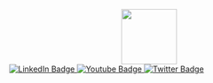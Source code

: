 <div id="header" align="center">
  <img src="https://media.giphy.com/media/v1.Y2lkPTc5MGI3NjExemFiemZlYTVsdjBvamVxZm53OGxmcnNxN3Qyb2NsZzY4bjU1aGt6aiZlcD12MV9pbnRlcm5hbF9naWZfYnlfaWQmY3Q9Zw/MdA16VIoXKKxNE8Stk/giphy.gif" width="100"/>
</div>
<div id="badges">
  <a href="https://www.linkedin.com/in/amir-rezaei-tehranuniversity">
    <img src="https://img.shields.io/badge/https%3A%2F%2Fwww.linkedin.com%2Fin%2Famir-rezaei-tehranuniversity?style=for-the-badge&logo=Linkedin&logoColor=%230A66C2&label=LinkedIn&link=https%3A%2F%2Fwww.linkedin.com%2Fin%2Famir-rezaei-tehranuniversity
" alt="LinkedIn Badge"/>
  </a>
  <a href="your-youtube-URL">
    <img src="https://img.shields.io/badge/YouTube-red?style=for-the-badge&logo=youtube&logoColor=white" alt="Youtube Badge"/>
  </a>
  <a href="your-twitter-URL">
    <img src="https://img.shields.io/badge/Twitter-blue?style=for-the-badge&logo=twitter&logoColor=white" alt="Twitter Badge"/>
  </a>
</div>
